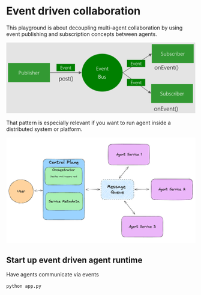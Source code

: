 # Event driven collaboration 

This playground is about decoupling multi-agent collaboration by using event publishing and subscription concepts between agents.

![eventing](/img/eventing.png)

That pattern is especially relevant if you want to run agent inside a distributed system or platform.

![eventing](/img/distributedagents.png)

## Start up event driven agent runtime

Have agents communicate via events

```
python app.py
```
